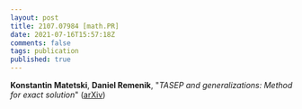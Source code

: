 ```yaml
---
layout: post
title: 2107.07984 [math.PR]
date: 2021-07-16T15:57:18Z
comments: false
tags: publication
published: true
---
```


<b>Konstantin Matetski</b>, <b>Daniel Remenik</b>, "<i>TASEP and generalizations: Method for exact solution</i>" ([arXiv](http://arxiv.org/abs/2107.07984v2))
